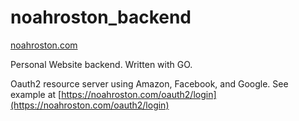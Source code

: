 # noahroston_backend

[noahroston.com](https://noahroston.com)

Personal Website backend. Written with GO. 

Oauth2 resource server using Amazon, Facebook, and Google. See example at [https://noahroston.com/oauth2/login](https://noahroston.com/oauth2/login)
